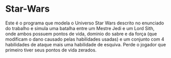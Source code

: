 # Star-Wars
Este é o programa que modela o Universo Star Wars descrito no enunciado do trabalho e simula uma batalha entre um Mestre Jedi 
e um Lord Sith, onde ambos possuem pontos de vida, dominio do sabre e da força (que modificam o dano causado pelas habilidades
usadas) e um conjunto com 4 habilidades de ataque mais uma habilidade de esquiva. Perde o jogador que primeiro tiver seus pontos
de vida zerados.
